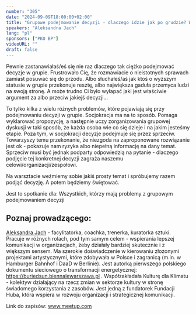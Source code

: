 ```yaml
---
number: "305"
date: "2024-09-09T18:00:00+02:00"
title: "Grupowe podejmowanie decyzji - dlaczego idzie jak po grudzie? Warsztat socjokratycznego podejmowania decyzji w grupie"
speakers: "Aleksandra Jach"
lang: "pl"
sponsors: ["PKO BP"]
videoURL: ""
draft: false
---
```


Pewnie zastanawiałaś/eś się nie raz dlaczego tak ciężko podejmować decyzje w grupie. Frustrowało Cię, że rozmawiacie o nieistotnych sprawach zamiast posuwać się do przodu. Albo słuchałeś/aś jak ktoś o wyższym statusie w grupie przekonuje resztę, albo największa gaduła przemyca ludzi na swoją stronę. A może trudno Ci było wyłapać jaki jest właściwie argument za albo przeciw jakiejś decyzji...

To tylko kilka z wielu różnych problemów, które pojawiają się przy podejmowaniu decyzji w grupie. Socjokracja ma na to sposób. Pomaga wyklarować propozycję, a następnie uczy zorganizowania grupowej dyskusji w taki sposób, że każda osoba wie co się dzieje i na jakim jesteśmy etapie. Poza tym, w socjokracji decyzje podejmuje się przez sprzeciw. Towarzyszy temu przekonanie, że niezgoda na zaproponowane rozwiązanie jest ok - pokazuje nam ryzyka albo niepełną informację na dany temat. Sprzeciw musi być jednak podparty odpowiedzią na pytanie - dlaczego podjęcie tej konkretnej decyzji zagraża naszemu celowi/organizacji/zespołowi.

Na warsztacie weźmiemy sobie jakiś prosty temat i spróbujemy razem podjąć decyzję. A potem będziemy świętować.

Jest to spotkanie dla: Wszystkich, którzy mają problemy z grupowym podejmowaniem decyzji

## Poznaj prowadzącego:

<a href="https://www.linkedin.com/in/aleksandrajach" target="_blank">Aleksandra Jach</a>  - facylitatorka, coachka, trenerka, kuratorka sztuki. Pracuje w różnych rolach, pod tym samym celem - wspierania lepszej komunikacji w organizacjach, żeby działały bardziej skutecznie i z większym sensem. Ma szerokie doświadczenie w kierowaniu złożonymi projektami artystycznymi, które zdobywała w Polsce i zagranicą (m.in. w Hamburger Bahnhof i DaaD w Berlinie). Jest autorką pierwszego polskiego dokumentu sieciowego o transformacji energetycznej: <a href="https://buriedsun.biennalewarszawa.pl" target="_blank">https://buriedsun.biennalewarszawa.pl</a> . Współzakładała Kulturę dla Klimatu - kolektyw działający na rzecz zmian w sektorze kultury w stronę świadomego korzystania z zasobów. Jest jedną z fundatorek Fundacji Huba, która wspiera w rozwoju organizacji i strategicznej komunikacji.

Link do zapisów: <a href="https://www.meetup.com/pl-PL/agilewarsaw/events/303060124" target="_blank">www.meetup.com</a>
